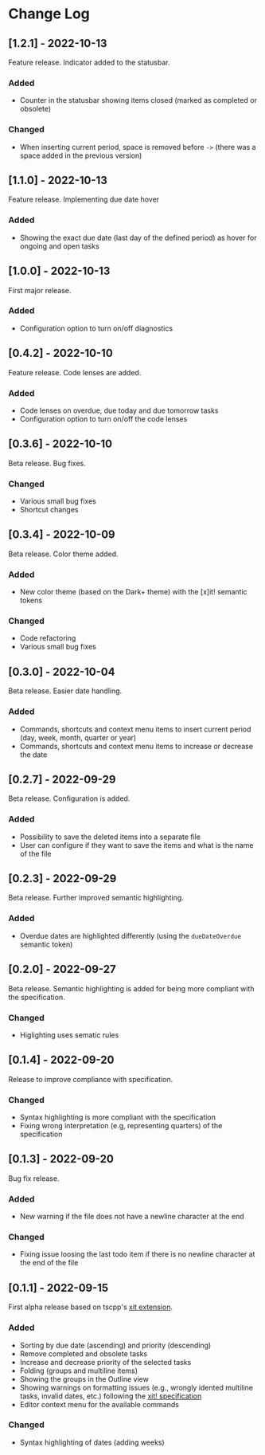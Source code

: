 # Change Log

[//]: <> (All notable changes to the "xit-extended" extension will be documented in this file.)
[//]: <> (Check [Keep a Changelog]\(http://keepachangelog.com/\) for recommendations on how to structure this file.)

## [1.2.1] - 2022-10-13

Feature release. Indicator added to the statusbar.

### Added

- Counter in the statusbar showing items closed (marked as completed or obsolete)

### Changed

- When inserting current period, space is removed before `->` (there was a space added in the previous version)

## [1.1.0] - 2022-10-13

Feature release. Implementing due date hover

### Added

- Showing the exact due date (last day of the defined period) as hover for ongoing and open tasks

## [1.0.0] - 2022-10-13

First major release.

### Added

- Configuration option to turn on/off diagnostics

## [0.4.2] - 2022-10-10

Feature release. Code lenses are added.

### Added

- Code lenses on overdue, due today and due tomorrow tasks
- Configuration option to turn on/off the code lenses

## [0.3.6] - 2022-10-10

Beta release. Bug fixes.

### Changed

- Various small bug fixes
- Shortcut changes

## [0.3.4] - 2022-10-09

Beta release. Color theme added.

### Added

- New color theme (based on the Dark+ theme) with the [x]it! semantic tokens

### Changed

- Code refactoring
- Various small bug fixes

## [0.3.0] - 2022-10-04

Beta release. Easier date handling.

### Added

- Commands, shortcuts and context menu items to insert current period (day, week, month, quarter or year)
- Commands, shortcuts and context menu items to increase or decrease the date

## [0.2.7] - 2022-09-29

Beta release. Configuration is added.

### Added

- Possibility to save the deleted items into a separate file
- User can configure if they want to save the items and what is the name of the file

## [0.2.3] - 2022-09-29

Beta release. Further improved semantic highlighting.

### Added

- Overdue dates are highlighted differently (using the `dueDateOverdue` semantic token)

## [0.2.0] - 2022-09-27

Beta release. Semantic highlighting is added for being more compliant with the specification.

### Changed

- Higlighting uses sematic rules

## [0.1.4] - 2022-09-20

Release to improve compliance with specification.

### Changed

- Syntax highlighting is more compliant with the specification
- Fixing wrong interpretation (e.g, representing quarters) of the specification

## [0.1.3] - 2022-09-20

Bug fix release.

### Added

- New warning if the file does not have a newline character at the end

### Changed

- Fixing issue loosing the last todo item if there is no newline character at the end of the file

## [0.1.1] - 2022-09-15

First alpha release based on tscpp's [xit extension](https://github.com/tscpp/xit-vscode).

### Added

- Sorting by due date (ascending) and priority (descending)
- Remove completed and obsolete tasks
- Increase and decrease priority of the selected tasks
- Folding (groups and multiline items)
- Showing the groups in the Outline view
- Showing warnings on formatting issues (e.g., wrongly idented multiline tasks, invalid dates, etc.) following the [xit! specification](https://github.com/jotaen/xit/blob/main/Specification.md)
- Editor context menu for the available commands

### Changed

- Syntax highlighting of dates (adding weeks)
